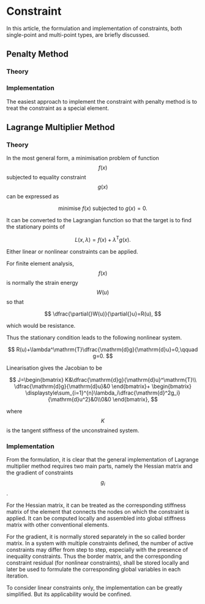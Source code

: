 # Constraint

In this article, the formulation and implementation of constraints, both single-point and multi-point types, are briefly discussed.

## Penalty Method

### Theory

### Implementation

The easiest approach to implement the constraint with penalty method is to treat the constraint as a special element.

## Lagrange Multiplier Method

### Theory

In the most general form, a minimisation problem of function $$f(x)$$ subjected to equality constraint $$g(x)$$ can be expressed as

$$
\text{minimise}~f(x)~\text{subjected to}~g(x)=0.
$$

It can be converted to the Lagrangian function so that the target is to find the stationary points of

$$
L(x,\lambda)=f(x)+\lambda^\mathrm{T}g(x).
$$

Either linear or nonlinear constraints can be applied.

For finite element analysis, $$f(x)$$ is normally the strain energy $$W(u)$$ so that

$$
\dfrac{\partial{}W(u)}{\partial{}u}=R(u),
$$

which would be resistance.

Thus the stationary condition leads to the following nonlinear system.

$$
R(u)+\lambda^\mathrm{T}\dfrac{\mathrm{d}g}{\mathrm{d}u}=0,\qquad
g=0.
$$

Linearisation gives the Jacobian to be

$$
J=\begin{bmatrix}
K&\dfrac{\mathrm{d}g}{\mathrm{d}u}^\mathrm{T}\\
\dfrac{\mathrm{d}g}{\mathrm{d}u}&0
\end{bmatrix}+
\begin{bmatrix}
\displaystyle\sum_{i=1}^{n}\lambda_i\dfrac{\mathrm{d}^2g_i}{\mathrm{d}u^2}&0\\0&0
\end{bmatrix},
$$

where $$K$$ is the tangent stiffness of the unconstrained system.

### Implementation

From the formulation, it is clear that the general implementation of Lagrange multiplier method requires two main parts, namely the Hessian matrix and the gradient of constraints $$g_i$$.

For the Hessian matrix, it can be treated as the corresponding stiffness matrix of the element that connects the nodes on which the constraint is applied. It can be computed locally and assembled into global stiffness matrix with other conventional elements.

For the gradient, it is normally stored separately in the so called border matrix. In a system with multiple constraints defined, the number of active constraints may differ from step to step, especially with the presence of inequality constraints. Thus the border matrix, and the corresponding constraint residual (for nonlinear constraints), shall be stored locally and later be used to formulate the corresponding global variables in each iteration.

To consider linear constraints only, the implementation can be greatly simplified. But its applicability would be confined.